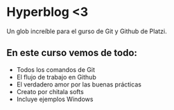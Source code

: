 # Hyperblog <3

Un glob increíble para el gurso de Git y Github de Platzi.

## En este curso vemos de todo:

* Todos los comandos de Git
* El flujo de trabajo en Github
* El verdadero amor por las buenas prácticas
* Creato por chitala softs
* Incluye ejemplos Windows